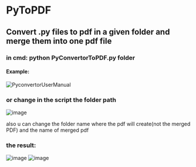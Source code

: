 # PyToPDF
## Convert .py files to pdf in a given folder and merge them into one pdf file

### in cmd: python PyConvertorToPDF.py folder

#### Example:
![PyconvertorUserManual](https://github.com/Likva32/PyToPDF/assets/114340841/a678f02b-9e72-4310-8857-d65cbf0fdda1)

### or change in the script the folder path
![image](https://github.com/Likva32/PyToPDF/assets/114340841/d5ea1a18-137a-41f6-96a4-b22dbb5c07d7)

also u can change the folder name where the pdf will create(not the merged PDF)
and the name of merged pdf

### the result:
![image](https://github.com/Likva32/PyToPDF/assets/114340841/a85bf8bf-2251-4762-a8d9-519b00945f6e)
![image](https://github.com/Likva32/PyToPDF/assets/114340841/2f333b1b-3904-4768-a19d-4c9246919158)
